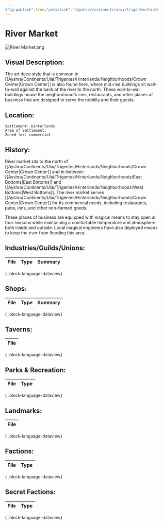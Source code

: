 ```yaml
---
{"dg-publish":true,"permalink":"/ayshra/continents/ulai/trigentes/hinterlands/neighborhoods/river-market/"}
---
```


# River Market
![River Market.png](/img/user/Inbox/Attachments/River%20Market.png)
## Visual Description:
 The art deco style that is common in [[Ayshra/Continents/Ulai/Trigentes/Hinterlands/Neighborhoods/Crown Center\|Crown Center]] is also found here, where mid-rise buildings sit wall-to-wall against the bank of the river to the north. These wall-to-wall buildings house the neighborhood's inns, restaurants, and other places of business that are designed to serve the nobility and their guests. 

## Location:
	Settlement: Hinterlands
	Area of Settlement:
	Zoned for: commercial

## History:

River market sits to the north of [[Ayshra/Continents/Ulai/Trigentes/Hinterlands/Neighborhoods/Crown Center\|Crown Center]] and in-between [[Ayshra/Continents/Ulai/Trigentes/Hinterlands/Neighborhoods/East Bottoms\|East Bottoms]] and [[Ayshra/Continents/Ulai/Trigentes/Hinterlands/Neighborhoods/West Bottoms\|West Bottoms]]. The river market serves [[Ayshra/Continents/Ulai/Trigentes/Hinterlands/Neighborhoods/Crown Center\|Crown Center]] for its commercial needs, including restaurants, pubs, inns, and other non-farmed goods. 

These places of business are equipped with magical means to stay open all four seasons while maintaining a comfortable temperature and atmosphere both inside and outside. Local magical engineers have also deployed means to keep the river from flooding this area.

## Industries/Guilds/Unions:
| File | Type | Summary |
| ---- | ---- | ------- |

{ .block-language-dataview}
## Shops:
| File | Type | Summary |
| ---- | ---- | ------- |

{ .block-language-dataview}
## Taverns:
| File |
| ---- |

{ .block-language-dataview}
## Parks & Recreation:
| File | Type |
| ---- | ---- |

{ .block-language-dataview}
## Landmarks:
| File |
| ---- |

{ .block-language-dataview}
## Factions:
| File | Type |
| ---- | ---- |

{ .block-language-dataview}
## Secret Factions:
| File | Type |
| ---- | ---- |

{ .block-language-dataview}

